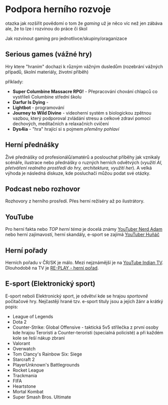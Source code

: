 # Podpora herního rozvoje
otazka jak rozšířit povědomí o tom že *gaming* už je něco víc než jen zábáva ale, že to lze i rozvinou do práce či škol

Jak rozvinout gaming pro jednotlivce/skupiny/oraganizace

## Serious games (vážné hry)
Hry ktere "hraním" dochazi k různým vážným dusledům (rozebrání vážných případů, školní materiály, životní příběh)

příklady:
- **Super Columbine Massacre RPG!** - Přepracování chování chlapců co vystříleli Columbine střední školu
- **Darfur Is Dying** - 
- **Lightbot** - programování
- **Journey to Wild Divine** - videoherní systém s biologickou zpětnou vazbou, který podporoval zvládání stresu a celkové zdraví pomocí dechových, meditačních a relaxačních cvičení
- **Dys4ia** - "hra" hrající si s pojmem *přeměny pohlaví*

## Herní přednášky
Živé přednášky od profesionálů/amatérů a poslouchat příběhy jak vznikaly scénáře, ilustrace nebo přednášky o ruzných herních odvětvých (*využití AI, přetváření realného prostředí do hry, architektura, využití her*). A velká výhoda je následná diskuze, kde posluchači můžou podat své otázky.

## Podcast nebo rozhovor
Rozhovory z herního prosředí. Přes herní režíséry až po ilustrátory.

## YouTube
Pro herní fakta nebo *TOP herní téma* je docelá známy [YouTuber Nerd Adam](https://www.youtube.com/channel/UCM9uBpe61EkuKMIp_vtdpWQ) nebo herní zajímavostí, herní skandály, e-sport se zajímá [YouTuber Huňáč](https://www.youtube.com/channel/UC8AXToCHb6ruNuMkZh4ec7A)

## Herní pořady
Herních pořadu v ČR/SK je málo. Mezi nejznámější je na [YouTube Indian TV](). Dlouhodobě na TV je [RE-PLAY - herní pořad](https://www.youtube.com/c/REPLAYhern%C3%ADpo%C5%99ad/).

## E-sport (Elektronický sport)
E-sport neboli Elektronický sport, je odvětví kde se hrajou *sportovně* počitačové hry. Nejčastějí hrané tzv. e-sport tituly jsou a jejich žánr a krátký popis:
- League of Legends
- Dota 2
- Counter-Strike: Global Offensive - taktická 5v5 střílečka z první osoby kde hrajou Teroristi a Counter-teroristi (specialná policisté) a při každém kole se řeší nákup zbraní
- Valorant
- Overwatch
- Tom Clancy's Rainbow Six: Siege
- Starcraft 2
- PlayerUnknown's Battlegrounds
- Rocket League
- Trackmania
- FIFA
- Heartstone
- Mortal Kombat
- Super Smash Bros. Ultimate